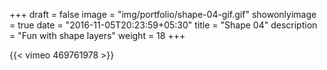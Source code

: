 +++
draft = false
image = "img/portfolio/shape-04-gif.gif"
showonlyimage = true
date = "2016-11-05T20:23:59+05:30"
title = "Shape 04"
description = "Fun with shape layers"
weight = 18
+++

{{< vimeo 469761978 >}}
